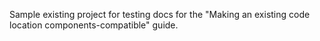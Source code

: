 Sample existing project for testing docs for the "Making an existing code location components-compatible" guide.
